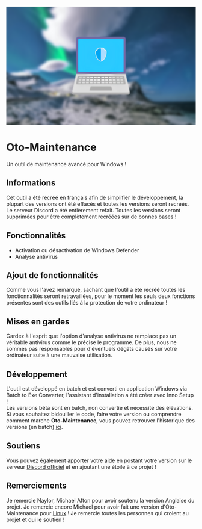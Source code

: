 ![banner](banner.png)
# Oto-Maintenance
Un outil de maintenance avancé pour Windows !
## Informations
Cet outil a été recréé en français afin de simplifier le développement, la plupart des versions ont été effacés et toutes les versions seront recréés. Le serveur Discord a été entièrement refait.
Toutes les versions seront supprimées pour être complètement recréées sur de bonnes bases !
## Fonctionnalités
- Activation ou désactivation de Windows Defender
- Analyse antivirus
## Ajout de fonctionnalités
Comme vous l'avez remarqué, sachant que l'outil a été recréé toutes les fonctionnalités seront retravaillées, pour le moment les seuls deux fonctions présentes sont des outils liés à la protection de votre ordinateur !
## Mises en gardes
Gardez à l'esprit que l'option d'analyse antivirus ne remplace pas un véritable antivirus comme le précise le programme. De plus, nous ne sommes pas responsables pour d'éventuels dégâts causés sur votre ordinateur suite à une mauvaise utilisation.
## Développement
L'outil est développé en batch et est converti en application Windows via Batch to Exe Converter, l'assistant d'installation a été créer avec Inno Setup !\
Les versions bêta sont en batch, non convertie et nécessite des élévations.\
Si vous souhaitez bidouiller le code, faire votre version ou comprendre comment marche **Oto-Maintenance**, vous pouvez retrouver l'historique des versions (en batch) [ici](https://github.com/enioaiello/Oto-Maintenance/tree/main/versions).
## Soutiens
Vous pouvez également apporter votre aide en postant votre version sur le serveur [Discord officiel](https://discord.gg/h5y2bZwH2B) et en ajoutant une étoile à ce projet !
## Remerciements
Je remercie Naylor, Michael Afton pour avoir soutenu la version Anglaise du projet. Je remercie encore Michael pour avoir fait une version d'Oto-Maintenance pour [Linux](https://github.com/Xx-R3dL3ad3r-xX/LinOto-Maintenance) !
Je remercie toutes les personnes qui croient au projet et qui le soutien !
